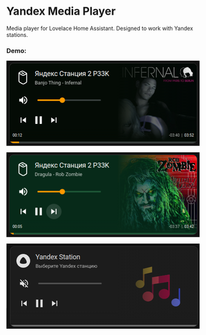 # Yandex Media Player

Media player for Lovelace Home Assistant. Designed to work with Yandex stations.

### Demo:

![Interface Screenshot_0](/git-assets/demo-0.png)

![Interface Screenshot 1](/git-assets/demo-1.png)

![Interface Screenshot 2](/git-assets/demo-2.png)
